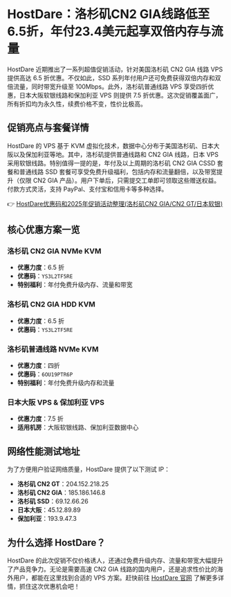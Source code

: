 # HostDare：洛杉矶CN2 GIA线路低至6.5折，年付23.4美元起享双倍内存与流量

HostDare 近期推出了一系列超值促销活动，针对美国洛杉矶 CN2 GIA 线路 VPS 提供高达 6.5 折优惠。不仅如此，SSD 系列年付用户还可免费获得双倍内存和双倍流量，同时带宽升级至 100Mbps。此外，洛杉矶普通线路 VPS 享受四折优惠，日本大阪软银线路和保加利亚 VPS 则提供 7.5 折优惠。这次促销覆盖面广，所有折扣均为永久性，续费价格不变，性价比极高。

## 促销亮点与套餐详情

HostDare 的 VPS 基于 KVM 虚拟化技术，数据中心分布于美国洛杉矶、日本大阪以及保加利亚等地。其中，洛杉矶提供普通线路和 CN2 GIA 线路，日本 VPS 采用软银线路。特别值得一提的是，年付及以上周期的洛杉矶 CN2 GIA CSSD 套餐和普通线路 SSD 套餐可享受免费升级福利，包括内存和流量翻倍，以及带宽提升（仅限 CN2 GIA 产品）。用户下单后，只需提交工单即可领取这些赠送权益。付款方式灵活，支持 PayPal、支付宝和信用卡等多种选择。

👉 [HostDare优惠码和2025年促销活动整理(洛杉矶CN2 GIA/CN2 GT/日本软银)](https://bit.ly/hostdare)

## 核心优惠方案一览

### 洛杉矶 CN2 GIA NVMe KVM
- **优惠力度**：6.5 折  
- **优惠码**：`YS3L2TF5RE`  
- **特别福利**：年付免费升级内存、流量和带宽  

### 洛杉矶 CN2 GIA HDD KVM
- **优惠力度**：6.5 折  
- **优惠码**：`YS3L2TF5RE`  

### 洛杉矶普通线路 NVMe KVM
- **优惠力度**：四折  
- **优惠码**：`6OU19PTR6P`  
- **特别福利**：年付免费升级内存和流量  

### 日本大阪 VPS & 保加利亚 VPS
- **优惠力度**：7.5 折  
- **适用机房**：大阪软银线路、保加利亚数据中心  

## 网络性能测试地址

为了方便用户验证网络质量，HostDare 提供了以下测试 IP：
- **洛杉矶 CN2 GT**：204.152.218.25  
- **洛杉矶 CN2 GIA**：185.186.146.8  
- **洛杉矶 SSD**：69.12.66.26  
- **日本大阪**：45.12.89.89  
- **保加利亚**：193.9.47.3  

## 为什么选择 HostDare？

HostDare 的此次促销不仅价格诱人，还通过免费升级内存、流量和带宽大幅提升了产品竞争力。无论是需要高速 CN2 GIA 线路的国内用户，还是追求性价比的海外用户，都能在这里找到合适的 VPS 方案。赶快前往 [HostDare 官网](https://bit.ly/hostdare) 了解更多详情，抓住这次优惠机会吧！